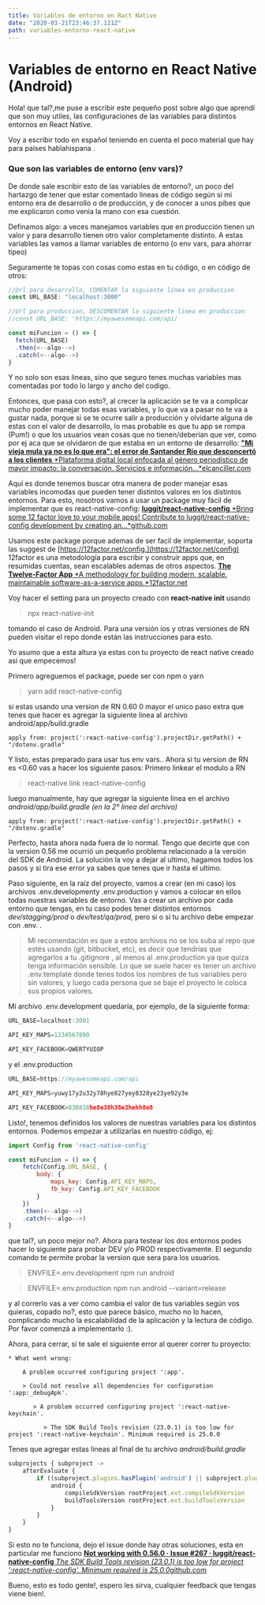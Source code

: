 ```yaml
---
title: Variables de entorno en Ract Native
date: "2020-03-21T23:46:37.121Z"
path: variables-entorno-react-native
---
```


# Variables de entorno en React Native (Android)

Hola! que tal?,me puse a escribir este pequeño post sobre algo que aprendí que son muy utiles, las configuraciones de las variables para distintos entornos en React Native.

Voy a escribir todo en español teniendo en cuenta el poco material que hay para paises hablahispana .

### **Que son las variables de entorno (env vars)?**

De donde sale escribir esto de las variables de entorno?, un poco del hartazgo de tener que estar comentado lineas de código según si mi entorno era de desarrollo o de producción, y de conocer a unos pibes que me explicaron como venia la mano con esa cuestión.

Definamos algo: a veces manejamos variables que en producción tienen un valor y para desarrollo tienen otro valor completamente distinto. A estas variables las vamos a llamar variables de entorno (o env vars, para ahorrar tipeo)

Seguramente te topas con cosas como estas en tu código, o en código de otros:

```js
//Url para desarrollo, COMENTAR la siguiente linea en produccion
const URL_BASE: "localhost:3000"

//Url para produccion, DESCOMENTAR la siguiente linea en produccion
//const URL_BASE: 'https://myawesomeapi.com/api/

const miFuncion = () => {
  fetch(URL_BASE)
  .then(<--algo-->)
  .catch(<--algo-->)
}
```

Y no solo son esas lineas, sino que seguro tenes muchas variables mas comentadas por todo lo largo y ancho del codigo.

Entonces, que pasa con esto?, al crecer la aplicación se te va a complicar mucho poder manejar todas esas variables, y lo que va a pasar no te va a gustar nada, porque si se te ocurre salir a producción y olvidarte alguna de estas con el valor de desarrollo, lo mas probable es que tu app se rompa (Pum!) o que los usuarios vean cosas que no tienen/deberían que ver, como por ej aca que se olvidaron de que estaba en un entorno de desarrollo:
[**"Mi vieja mula ya no es lo que era": el error de Santander Río que desconcertó a los clientes**
*Plataforma digital local enfocada al género periodístico de mayor impacto: la conversación. Servicios e información…*elcanciller.com](https://elcanciller.com/nota/5609)

Aquí es donde tenemos buscar otra manera de poder manejar esas variables incomodas que pueden tener distintos valores en los distintos entornos. Para esto, nosotros vamos a usar un package muy fácil de implementar que es react-native-config:
[**luggit/react-native-config**
*Bring some 12 factor love to your mobile apps! Contribute to luggit/react-native-config development by creating an…*github.com](https://github.com/luggit/react-native-config)

Usamos este package porque ademas de ser facil de implementar, soporta las suggest de [https://12factor.net/config,](https://12factor.net/config) 12factor es una metodología para escribir y construir apps que, en resumidas cuentas, sean escalables ademas de otros aspectos.
[**The Twelve-Factor App**
*A methodology for building modern, scalable, maintainable software-as-a-service apps.*12factor.net](https://12factor.net/)

Voy hacer el setting para un proyecto creado con **react-native init** usando

> npx react-native-init

tomando el caso de Android. Para una versión ios y otras versiones de RN pueden visitar el repo donde están las instrucciones para esto.

Yo asumo que a esta altura ya estas con tu proyecto de react native creado asi que empecemos!

Primero agreguemos el package, puede ser con npm o yarn

> yarn add react-native-config

si estas usando una version de RN 0.60 0 mayor el unico paso extra que tenes que hacer es agregar la siguiente linea al archivo android/app/build.gradle

`apply from: project(':react-native-config').projectDir.getPath() + "/dotenv.gradle"`

Y listo, estas preparado para usar tus env vars.. Ahora si tu version de RN es <0.60 vas a hacer los siguiente pasos: Primero linkear el modulo a RN

> react-native link react-native-config

luego manualmente, hay que agregar la siguiente linea en el archivo *android/app/build.gradle (en la 2° linea del archivo)*

`apply from: project(':react-native-config').projectDir.getPath() + "/dotenv.gradle"`

Perfecto, hasta ahora nada fuera de lo normal. Tengo que decirte que con la version 0.56 me ocurrió un pequeño problema relacionado a la versión del SDK de Android. La solución la voy a dejar al ultimo, hagamos todos los pasos y si tira ese error ya sabes que tenes que ir hasta el ultimo.

Paso siguiente, en la raíz del proyecto, vamos a crear (en mi caso) los archivos .env.developmenty .env.production y vamos a colocar en ellos todas nuestras variables de entorno. Vas a crear un archivo por cada entorno que tengas, en tu caso podes tener distintos entornos *dev/stagging/prod* o *dev/test/qa/prod,* pero si o si tu archivo debe empezar con .env. .
> Mi recomendación es que a estos archivos no se los suba al repo que estés usando (git, bitbucket, etc), es decir que tendrías que agregarlos a tu .gitignore , al menos al .env.production ya que quiza tenga información sensible. Lo que se suele hacer es tener un archivo .env.template donde tenes todos los nombres de tus variables pero sin valores, y luego cada persona que se baje el proyecto le coloca sus propios valores.

Mi archivo .env.development quedaría, por ejemplo, de la siguiente forma:

```js
URL_BASE=localhost:3001

API_KEY_MAPS=1234567890

API_KEY_FACEBOOK=QWERTYUIOP
```

y el .env.production

```js
URL_BASE=https://myawesomeapi.com/api

API_KEY_MAPS=yuwy17y2u32y78hye827yey8328ye23ye92y3e

API_KEY_FACEBOOK=838838he8e38h38e3hehh8e8
```

Listo!, tenemos definidos los valores de nuestras variables para los distintos entornos. Podemos empezar a utilizarlas en nuestro código, ej:

```js
import Config from 'react-native-config'

const miFuncion = () => {
    fetch(Config.URL_BASE, {
        body: {
            maps_key: Config.API_KEY_MAPS, 
            fb_key: Config.API_KEY_FACEBOOK 
        }
    })
    .then(<--algo-->)
    .catch(<--algo-->)
}
```

que tal?, un poco mejor no?. Ahora para testear los dos entornos podes hacer lo siguiente para probar DEV y/o PROD respectivamente. El segundo comando te permite probar la version que sera para los usuarios.
> ENVFILE=.env.development npm run android

> ENVFILE=.env.production npm run android --variant=release

y al correrlo vas a ver como cambia el valor de tus variables según vos quieras, copado no?, esto que parece básico, mucho no lo hacen, complicando mucho la escalabilidad de la aplicación y la lectura de código. Por favor comenzá a implementarlo :).

Ahora, para cerrar, si te sale el siguiente error al querer correr tu proyecto:

    * What went wrong:
    
        A problem occurred configuring project ':app'.
    
        > Could not resolve all dependencies for configuration ':app:_debugApk'.
    
           > A problem occurred configuring project ':react-native-keychain'.
    
              > The SDK Build Tools revision (23.0.1) is too low for project ':react-native-keychain'. Minimum required is 25.0.0

Tenes que agregar estas lineas al final de tu archivo *android/build.gradle*

```js
subprojects { subproject ->
    afterEvaluate {
        if ((subproject.plugins.hasPlugin('android') || subproject.plugins.hasPlugin('android-library'))) {
            android {
                compileSdkVersion rootProject.ext.compileSdkVersion
                buildToolsVersion rootProject.ext.buildToolsVersion
            }
        }
    }
}
```

Si esto no te funciona, dejo el issue donde hay otras soluciones, esta en particular me funciono
[**Not working with 0.56.0 · Issue #267 · luggit/react-native-config**
*The SDK Build Tools revision (23.0.1) is too low for project ':react-native-config'. Minimum required is 25.0.0*github.com](https://github.com/luggit/react-native-config/issues/267)

Bueno, esto es todo gente!, espero les sirva, cualquier feedback que tengas viene bien!.
